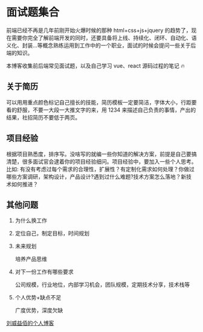 # 面试题集合

前端已经不再是几年前刚开始火爆时候的那种 html+css+js+jquery 的趋势了，现在需要你完全了解前端开发的同时，还要具备将上线、持续化、闭环、自动化、语义化、封装...等概念熟练运用到工作中的一个职业，面试的时候会提问一些关于后端的知识。

本博客收集前后端常见面试题，以及自己学习 vue、react 源码过程的笔记 🔥

## 关于简历

可以用用重点颜色标记自己擅长的技能，简历模板一定要简洁，字体大小，行距要看的舒服，不要一大段一大推文字的来，用 1234 来描述自己负责的事情，产出的结果，社招简历不要低于两页。

## 项目经验

根据项目熟悉度，排序写。没啥写的就编一些你知道的解决方案，前提是自己要搞清楚，很多面试官会逮着你的项目经验细问。项目经验中，要加入一些个人思考。比如: 有没有考虑过每个需求的合理性，扩展性？有定制化需求如何处理？你做过哪些方案调研，架构设计，产品设计?遇到过什么难题?技术方案怎么落地？新技术如何推进？

## 其他问题

1. 为什么换工作
2. 定位自己，制定目标，时间规划
3. 未来规划

   培养产品思维

4. 对下一份工作有哪些要求

   公司规模，行业地位，内部学习机会，团队规模，定期技术分享，技术栈等

5. 个人优势+缺点不足

   广度优势，深度欠缺

[刘威益佰的个人博客](https://lwyb.me)
